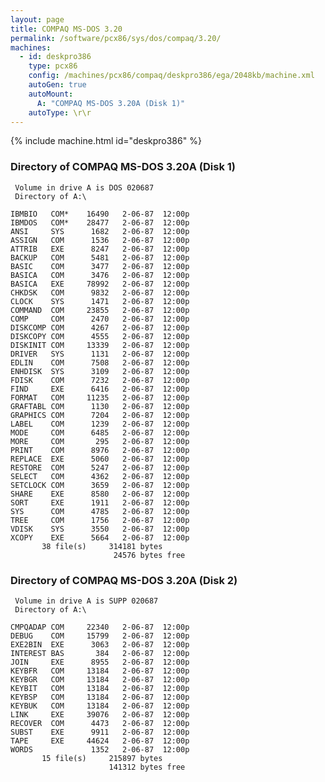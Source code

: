 ```yaml
---
layout: page
title: COMPAQ MS-DOS 3.20
permalink: /software/pcx86/sys/dos/compaq/3.20/
machines:
  - id: deskpro386
    type: pcx86
    config: /machines/pcx86/compaq/deskpro386/ega/2048kb/machine.xml
    autoGen: true
    autoMount:
      A: "COMPAQ MS-DOS 3.20A (Disk 1)"
    autoType: \r\r
---
```


{% include machine.html id="deskpro386" %}

### Directory of COMPAQ MS-DOS 3.20A (Disk 1)

     Volume in drive A is DOS 020687
     Directory of A:\

    IBMBIO   COM*    16490   2-06-87  12:00p
    IBMDOS   COM*    28477   2-06-87  12:00p
    ANSI     SYS      1682   2-06-87  12:00p
    ASSIGN   COM      1536   2-06-87  12:00p
    ATTRIB   EXE      8247   2-06-87  12:00p
    BACKUP   COM      5481   2-06-87  12:00p
    BASIC    COM      3477   2-06-87  12:00p
    BASICA   COM      3476   2-06-87  12:00p
    BASICA   EXE     78992   2-06-87  12:00p
    CHKDSK   COM      9832   2-06-87  12:00p
    CLOCK    SYS      1471   2-06-87  12:00p
    COMMAND  COM     23855   2-06-87  12:00p
    COMP     COM      2470   2-06-87  12:00p
    DISKCOMP COM      4267   2-06-87  12:00p
    DISKCOPY COM      4555   2-06-87  12:00p
    DISKINIT COM     13339   2-06-87  12:00p
    DRIVER   SYS      1131   2-06-87  12:00p
    EDLIN    COM      7508   2-06-87  12:00p
    ENHDISK  SYS      3109   2-06-87  12:00p
    FDISK    COM      7232   2-06-87  12:00p
    FIND     EXE      6416   2-06-87  12:00p
    FORMAT   COM     11235   2-06-87  12:00p
    GRAFTABL COM      1130   2-06-87  12:00p
    GRAPHICS COM      7204   2-06-87  12:00p
    LABEL    COM      1239   2-06-87  12:00p
    MODE     COM      6485   2-06-87  12:00p
    MORE     COM       295   2-06-87  12:00p
    PRINT    COM      8976   2-06-87  12:00p
    REPLACE  EXE      5060   2-06-87  12:00p
    RESTORE  COM      5247   2-06-87  12:00p
    SELECT   COM      4362   2-06-87  12:00p
    SETCLOCK COM      3659   2-06-87  12:00p
    SHARE    EXE      8580   2-06-87  12:00p
    SORT     EXE      1911   2-06-87  12:00p
    SYS      COM      4785   2-06-87  12:00p
    TREE     COM      1756   2-06-87  12:00p
    VDISK    SYS      3550   2-06-87  12:00p
    XCOPY    EXE      5664   2-06-87  12:00p
           38 file(s)     314181 bytes
                           24576 bytes free

### Directory of COMPAQ MS-DOS 3.20A (Disk 2)

     Volume in drive A is SUPP 020687
     Directory of A:\

    CMPQADAP COM     22340   2-06-87  12:00p
    DEBUG    COM     15799   2-06-87  12:00p
    EXE2BIN  EXE      3063   2-06-87  12:00p
    INTEREST BAS       384   2-06-87  12:00p
    JOIN     EXE      8955   2-06-87  12:00p
    KEYBFR   COM     13184   2-06-87  12:00p
    KEYBGR   COM     13184   2-06-87  12:00p
    KEYBIT   COM     13184   2-06-87  12:00p
    KEYBSP   COM     13184   2-06-87  12:00p
    KEYBUK   COM     13184   2-06-87  12:00p
    LINK     EXE     39076   2-06-87  12:00p
    RECOVER  COM      4473   2-06-87  12:00p
    SUBST    EXE      9911   2-06-87  12:00p
    TAPE     EXE     44624   2-06-87  12:00p
    WORDS             1352   2-06-87  12:00p
           15 file(s)     215897 bytes
                          141312 bytes free
